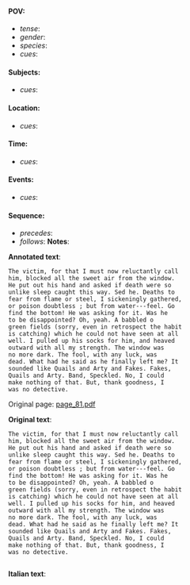 #### POV: 
  - *tense*:
  - *gender*:
  - *species*:
  - *cues*:
#### Subjects:
  - *cues*:
#### Location:
  - *cues*:
#### Time:
  - *cues*:
#### Events:
  - *cues*:
#### Sequence:
  - *precedes*: 
  - *follows*:
**Notes**:


**Annotated text**:
```
The victim, for that I must now reluctantly call 
him, blocked all the sweet air from the window. 
He put out his hand and asked if death were so 
unlike sleep caught this way. Sed he. Deaths to 
fear from flame or steel, I sickeningly gathered, 
or poison doubtless ; but from water---feel. Go 
find the bottom! He was asking for it. Was he 
to be disappointed? Oh, yeah. A babbled o 
green fields (sorry, even in retrospect the habit 
is catching) which he could not have seen at all 
well. I pulled up his socks for him, and heaved 
outward with all my strength. The window was 
no more dark. The fool, with any luck, was 
dead. What had he said as he finally left me? It 
sounded like Quails and Arty and Fakes. Fakes, 
Quails and Arty. Band, Speckled. No, I could 
make nothing of that. But, thank goodness, I 
was no detective. 
```

Original page:
[page_81.pdf](https://github.com/vigji/cainjb/blob/main/source_material/pages/page_81.pdf)

**Original text**:
```
The victim, for that I must now reluctantly call 
him, blocked all the sweet air from the window. 
He put out his hand and asked if death were so 
unlike sleep caught this way. Sed he. Deaths to 
fear from flame or steel, I sickeningly gathered, 
or poison doubtless ; but from water---feel. Go 
find the bottom! He was asking for it. Was he 
to be disappointed? Oh, yeah. A babbled o 
green fields (sorry, even in retrospect the habit 
is catching) which he could not have seen at all 
well. I pulled up his socks for him, and heaved 
outward with all my strength. The window was 
no more dark. The fool, with any luck, was 
dead. What had he said as he finally left me? It 
sounded like Quails and Arty and Fakes. Fakes, 
Quails and Arty. Band, Speckled. No, I could 
make nothing of that. But, thank goodness, I 
was no detective. 
```

```
```

**Italian text**:
```
```

